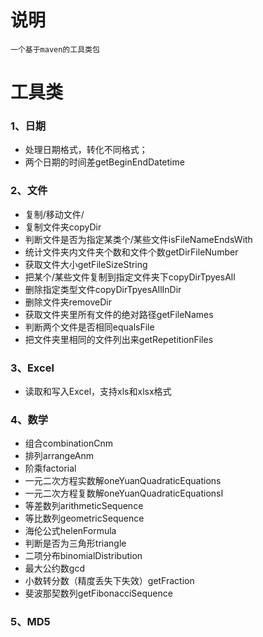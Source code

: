 # 说明
~~~
一个基于maven的工具类包
~~~

# 工具类

### 1、日期

- 处理日期格式，转化不同格式；
- 两个日期的时间差getBeginEndDatetime

### 2、文件

- 复制/移动文件/
- 复制文件夹copyDir
- 判断文件是否为指定某类个/某些文件isFileNameEndsWith
- 统计文件夹内文件夹个数和文件个数getDirFileNumber
- 获取文件大小getFileSizeString
- 把某个/某些文件复制到指定文件夹下copyDirTpyesAll
- 删除指定类型文件copyDirTpyesAllInDir
- 删除文件夹removeDir
- 获取文件夹里所有文件的绝对路径getFileNames
- 判断两个文件是否相同equalsFile
- 把文件夹里相同的文件列出来getRepetitionFiles

### 3、Excel

- 读取和写入Excel，支持xls和xlsx格式

### 4、数学

- 组合combinationCnm
- 排列arrangeAnm
- 阶乘factorial
- 一元二次方程实数解oneYuanQuadraticEquations
- 一元二次方程复数解oneYuanQuadraticEquationsI
- 等差数列arithmeticSequence
- 等比数列geometricSequence
- 海伦公式helenFormula
- 判断是否为三角形triangle
- 二项分布binomialDistribution
- 最大公约数gcd
- 小数转分数（精度丢失下失效）getFraction
- 斐波那契数列getFibonacciSequence

### 5、MD5
